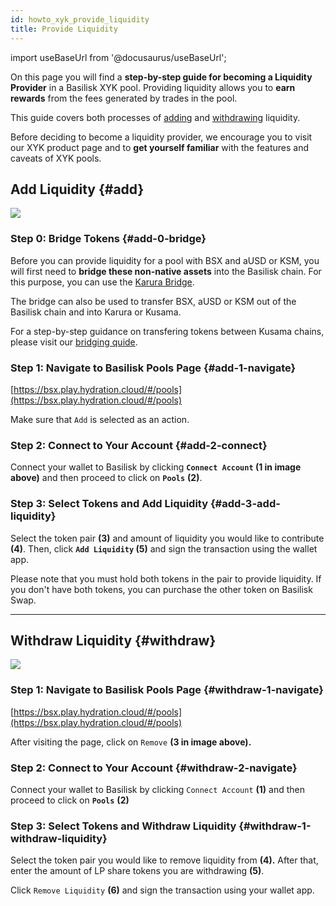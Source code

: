 ```yaml
---
id: howto_xyk_provide_liquidity
title: Provide Liquidity
---
```


import useBaseUrl from '@docusaurus/useBaseUrl';

On this page you will find a **step-by-step guide for becoming a Liquidity Provider** in a Basilisk XYK pool. Providing liquidity allows you to **earn rewards** from the fees generated by trades in the pool.

This guide covers both processes of [adding](#add) and [withdrawing](#withdraw) liquidity.

Before deciding to become a liquidity provider, we encourage you to visit our XYK product page and to **get yourself familiar** with the features and caveats of XYK pools.

## Add Liquidity {#add}

<div style={{textAlign: 'center'}}>
  <img src={useBaseUrl('/img/howto_xyk/lp-add-screen.jpg')} />
</div>

### Step 0: Bridge Tokens {#add-0-bridge}
Before you can provide liquidity for a pool with BSX and aUSD or KSM, you will first need to **bridge these non-native assets** into the Basilisk chain. For this purpose, you can use the [Karura Bridge](https://apps.karura.network/bridge).

The bridge can also be used to transfer BSX, aUSD or KSM out of the Basilisk chain and into Karura or Kusama.

For a step-by-step guidance on transfering tokens between Kusama chains, please visit our [bridging quide](/howto_bridge).

### Step 1: Navigate to Basilisk Pools Page {#add-1-navigate}

[https://bsx.play.hydration.cloud/#/pools](https://bsx.play.hydration.cloud/#/pools)

Make sure that `Add` is selected as an action.

### Step 2: Connect to Your Account {#add-2-connect}

Connect your wallet to Basilisk by clicking **`Connect Account` (1 in image above)** and then proceed to click on **`Pools`** **(2)**.

### Step 3: Select Tokens and Add Liquidity {#add-3-add-liquidity}
Select the token pair **(3)** and amount of liquidity you would like to contribute **(4)**. Then, click **`Add Liquidity` (5)** and sign the transaction using the wallet app.

Please note that you must hold both tokens in the pair to provide liquidity. If you don't have both tokens, you can purchase the other token on Basilisk Swap.

---

## Withdraw Liquidity {#withdraw}

<div style={{textAlign: 'center'}}>
  <img src={useBaseUrl('/img/howto_xyk/lp-remove-screen.jpg')} />
</div>


### Step 1: Navigate to Basilisk Pools Page {#withdraw-1-navigate}

[https://bsx.play.hydration.cloud/#/pools](https://bsx.play.hydration.cloud/#/pools)

After visiting the page, click on `Remove` **(3 in image above).**

### Step 2: Connect to Your Account {#withdraw-2-navigate}
Connect your wallet to Basilisk by clicking `Connect Account` **(1)** and then proceed to click on **`Pools`** **(2)**

### Step 3: Select Tokens and Withdraw Liquidity {#withdraw-1-withdraw-liquidity}
Select the token pair you would like to remove liquidity from **(4).** After that, enter the amount of LP share tokens you are withdrawing **(5)**.

Click `Remove Liquidity` **(6)** and sign the transaction using your wallet app.
